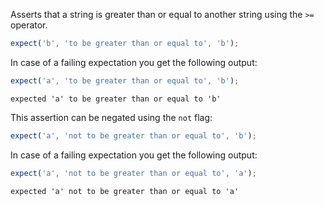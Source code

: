 Asserts that a string is greater than or equal to another string using
the `>=` operator.


```javascript
expect('b', 'to be greater than or equal to', 'b');
```

In case of a failing expectation you get the following output:

```javascript
expect('a', 'to be greater than or equal to', 'b');
```

```output
expected 'a' to be greater than or equal to 'b'
```

This assertion can be negated using the `not` flag:

```javascript
expect('a', 'not to be greater than or equal to', 'b');
```

In case of a failing expectation you get the following output:

```javascript
expect('a', 'not to be greater than or equal to', 'a');
```

```output
expected 'a' not to be greater than or equal to 'a'
```
